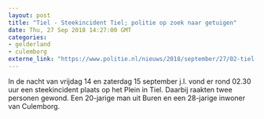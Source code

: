```yaml
---
layout: post
title: "Tiel - Steekincident Tiel; politie op zoek naar getuigen"
date: Thu, 27 Sep 2018 14:27:00 GMT
categories: 
- gelderland 
- culemborg 
externe_link: "https://www.politie.nl/nieuws/2018/september/27/02-tiel-steekincident-tiel-politie-op-zoek-naar-getuigen.html"
---
```


In de nacht van vrijdag 14 en zaterdag 15 september j.l.  vond er rond 02.30 uur een steekincident plaats op het Plein in Tiel. Daarbij raakten twee personen gewond. Een 20-jarige man uit Buren en een 28-jarige inwoner van Culemborg.

